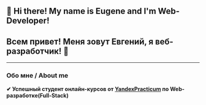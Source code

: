 ## 👋 Hi there! My name is Eugene and I'm Web-Developer!
## Всем привет! Меня зовут Евгений, я веб-разработчик! 👋

---
### Обо мне / About me

**✔ Успешный студент онлайн-курсов от [YandexPracticum](https://practicum.yandex.ru/profile/web/) по Web-разработке(Full-Stack)**

<!--
**EugeneScheglov/EugeneScheglov** is a ✨ _special_ ✨ repository because its `README.md` (this file) appears on your GitHub profile.

Here are some ideas to get you started:

- 🔭 I’m currently working on ...
- 🌱 I’m currently learning ...
- 👯 I’m looking to collaborate on ...
- ✔ I’m looking for help with ...
- 💬 Ask me about ...
- 📫 How to reach me: ...
- 😄 Pronouns: ...
- ⚡ Fun fact: ...
-->
